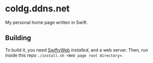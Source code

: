 # coldg.ddns.net

My personal home page written in Swift.

## Building

To build it, you need [SwiftyWeb](https://github.com/ColdGrub1384/SwiftyWeb) *installed*, and a web server. Then, run inside this repo `./install.sh <Web page root directory>`.


